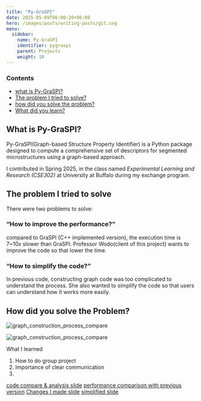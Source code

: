```yaml
---
title: "Py-GraSPI"
date: 2025-05-09T06:00:20+06:00
hero: /images/posts/writing-posts/git.svg
menu:
  sidebar:
    name: Py-GraSPI
    identifier: pygraspi
    parent: Projects
    weight: 10
---
```


### Contents
- [what is Py-GraSPI?](#what-is-py-graspi)
- [The problem I tried to solve?](#the-problem-i-tried-to-solve)
- [how did you solve the problem?](#how-did-you-solve-the-problem)
- [What did you learn?](#what-did-you-learn)
## What is Py-GraSPI?

Py-GraSPI(Graph-based Structure Property Identifier) is a Python package designed to compute a comprehensive set of descriptors for segmented microstructures using a graph-based approach.

I contributed in Spring 2025, in the class named *Experimental Learning and Research (CSE302)* at University at Buffalo during my exchange program.

## The problem I tried to solve

There were two problems to solve:
### “How to improve the performance?”
compared to GraSPI (C++ implemented version), the execution time is 7~10x slower than GraSPI. 
Professor Wodo(client of this project) wants to improve the code so that lower the time.

### “How to simplify the code?”
In previous code, constructing graph code was too complicated to understand the process. She also wanted to simplify the code so that users can understand how it works more easily.  

## How did you solve the Problem?
![graph_construction_process_compare](/images/py-graspi/graph_const.png)

![graph_construction_process_compare](graph_const.png)




What I learned

1. How to do group project
2. Importance of clear communication
3. 


[code compare & analysis slide](https://drive.google.com/file/d/1NacnO9h0Mx7XOlgGtrKKeZ-lxkF9EkP4/view?usp=sharing)
[performance comparison with previous version](https://drive.google.com/file/d/1bLdLknpW-XXEGJ5jzhbh6SX2v3u30Vwd/view?usp=sharing)
[Changes I made slide](https://drive.google.com/file/d/1g8UiOgrikpyPu6JsfVSitURTZN0v1E8U/view?usp=sharing)
[simplified slide](https://drive.google.com/file/d/1H2ZtVBoie1j5z4Qc8sXmX9AONHgye5pm/view?usp=sharing)
